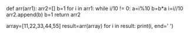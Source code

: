 def arr(arr1):
    arr2=[]
    b=1
    for i in arr1:
        while i/10 != 0:
            a=i%10
            b=b*a
            i=i//10
        arr2.append(b)
        b=1
    return arr2

array=[11,22,33,44,55]
result=arr(array)
for i in result:
    print(i, end=' ')
